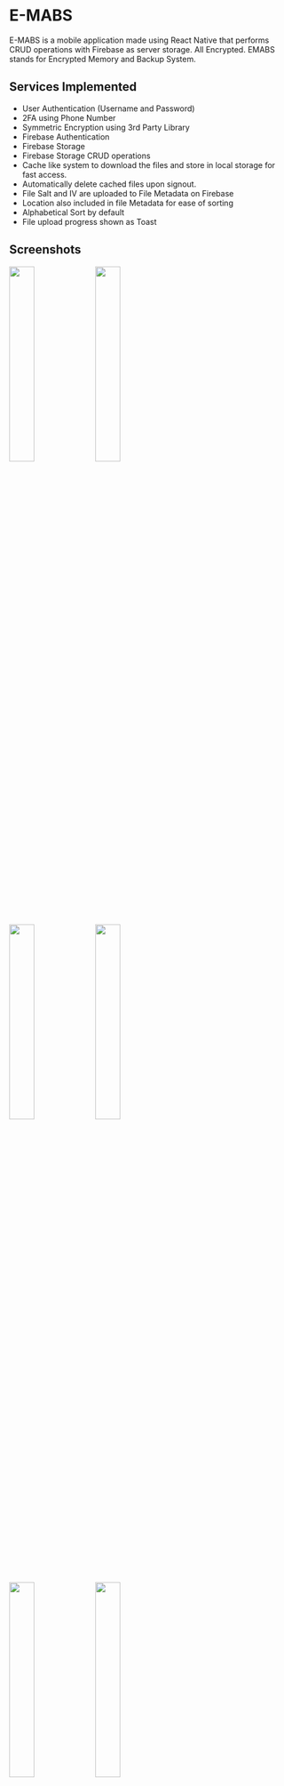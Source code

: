 # E-MABS
E-MABS is a mobile application made using React Native that performs CRUD operations with Firebase as server storage. All Encrypted. EMABS stands for Encrypted Memory and Backup System.

## Services Implemented
- User Authentication (Username and Password)
- 2FA using Phone Number
- Symmetric Encryption using 3rd Party Library
- Firebase Authentication
- Firebase Storage
- Firebase Storage CRUD operations
- Cache like system to download the files and store in local storage for fast access.
- Automatically delete cached files upon signout.
- File Salt and IV are uploaded to File Metadata on Firebase
- Location also included in file Metadata for ease of sorting
- Alphabetical Sort by default
- File upload progress shown as Toast
  
## Screenshots
<p float="center">
  <img src="https://github.com/homit-dalia/E-MABS/assets/103167599/8190c77c-3e25-4095-b16b-2d6cbf44dd37" width="30%" />
  <img src="https://github.com/homit-dalia/E-MABS/assets/103167599/5996c034-36f9-4d60-95fc-e03b58fb8473" width="30%" /> 
</p>
<p float="center">
  <img src="https://github.com/homit-dalia/E-MABS/assets/103167599/ec15db8c-c11c-40f7-99c1-3dd421b46621" width="30%" />
  <img src="https://github.com/homit-dalia/E-MABS/assets/103167599/de91ee0b-22e6-49d7-8f3d-eb7a3f31cc4b" width="30%" /> 
</p>
<p float="center">
  <img src="https://github.com/homit-dalia/E-MABS/assets/103167599/a399f5c1-8b74-4973-af83-f99a9d3de332" width="30%" />
  <img src="https://github.com/homit-dalia/E-MABS/assets/103167599/40e879a2-0747-464a-ac40-75bbdc2e0ffd" width="30%" /> 
</p>
<p float="center">
  <img src="https://github.com/homit-dalia/E-MABS/assets/103167599/f0381e51-2f03-4e12-acf4-652b89db3e0e" width="30%" />
  <img src="https://github.com/homit-dalia/E-MABS/assets/103167599/442c8545-3d3b-4d69-9134-d8677c58c712" width="30%" /> 
</p>
<p float="center">
  <img src="https://github.com/homit-dalia/E-MABS/assets/103167599/c17ca0b6-4963-4c68-862c-b8d679749651" width="30%" />
  <img src="https://github.com/homit-dalia/E-MABS/assets/103167599/8590bcba-9994-42a9-bfd1-54468ccd382d" width="30%" /> 
</p>
<p float="center">
  <img src="https://github.com/homit-dalia/E-MABS/assets/103167599/e72c1548-d2df-421b-9d36-404076e7c57f" width="30%" />
  <img src="https://github.com/homit-dalia/E-MABS/assets/103167599/03537d6e-f5ae-41e6-bda2-340192b12b66" width="30%" /> 
</p>
<p float="center">
  <img src="https://github.com/homit-dalia/E-MABS/assets/103167599/7f2505af-8387-4c1b-b0ab-a4bda99c3cad" width="80%" />
</p>
<p float="center">
  <img src="https://github.com/homit-dalia/E-MABS/assets/103167599/0eed0479-6312-4cf2-9dbc-f5e26e776906" width="80%" />
</p>
<p float="center">
  <img src="https://github.com/homit-dalia/E-MABS/assets/103167599/e8da4fe4-7324-40e2-a894-e0a5b4cd25e1" width="80%" />
</p>

